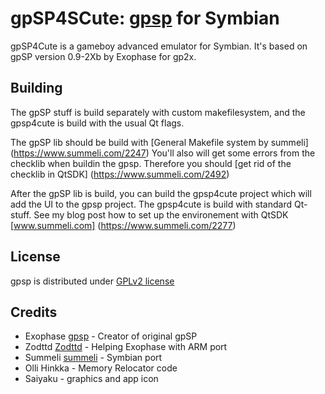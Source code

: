 gpSP4SCute: [gpsp][gpsp] for Symbian
===========================

gpSP4Cute is a gameboy advanced emulator for Symbian. It's based on gpSP version 0.9-2Xb by Exophase for gp2x.


Building
----------
The gpSP stuff is build separately with custom makefilesystem, and the gpsp4cute is build with the usual Qt flags.

The gpSP lib should be build with [General Makefile system by summeli] (https://www.summeli.com/2247)
You'll also will get some errors from the checklib when buildin the gpsp. Therefore you should [get rid of the checklib 
in QtSDK] (https://www.summeli.com/2492)

After the gpSP lib is build, you can build the gpsp4cute project which will add the UI to the gpsp project. The gpsp4cute
is build with standard Qt-stuff. See my blog post how to set up the environement with QtSDK [www.summeli.com] (https://www.summeli.com/2277)

License
-------

gpsp is distributed under [GPLv2 license](https://github.com/Summeli/gpSP4Symbian/blob/master/COPYING.DOC)

Credits
-------
* Exophase [gpsp] - Creator of original gpSP
* Zodttd [Zodttd] - Helping Exophase with ARM port
* Summeli [summeli] - Symbian port
* Olli Hinkka - Memory Relocator code
* Saiyaku - graphics and app icon

[gpsp]: http://gpsp-dev.blogspot.com/ "gpSP development bblog"
[summeli]: www.summeli.com
[Zodttd]: http://www.zodttd.com/

